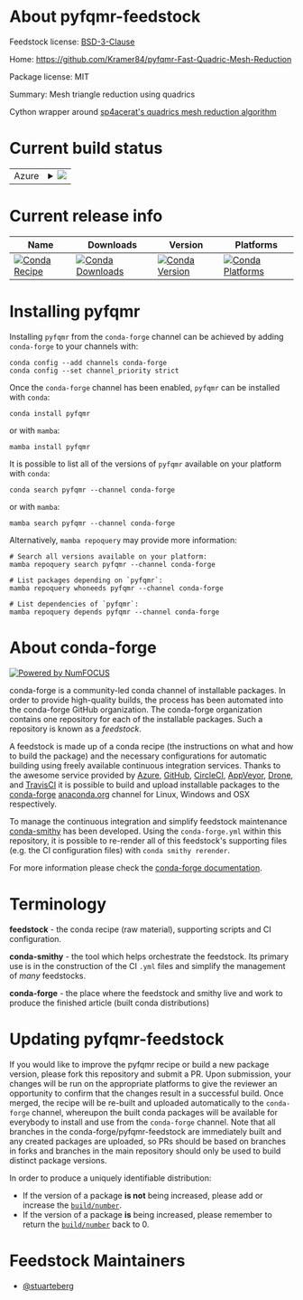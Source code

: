 About pyfqmr-feedstock
======================

Feedstock license: [BSD-3-Clause](https://github.com/conda-forge/pyfqmr-feedstock/blob/main/LICENSE.txt)

Home: https://github.com/Kramer84/pyfqmr-Fast-Quadric-Mesh-Reduction

Package license: MIT

Summary: Mesh triangle reduction using quadrics

Cython wrapper around [sp4acerat's quadrics mesh reduction algorithm](https://github.com/sp4cerat/Fast-Quadric-Mesh-Simplification)

Current build status
====================


<table>
    
  <tr>
    <td>Azure</td>
    <td>
      <details>
        <summary>
          <a href="https://dev.azure.com/conda-forge/feedstock-builds/_build/latest?definitionId=24809&branchName=main">
            <img src="https://dev.azure.com/conda-forge/feedstock-builds/_apis/build/status/pyfqmr-feedstock?branchName=main">
          </a>
        </summary>
        <table>
          <thead><tr><th>Variant</th><th>Status</th></tr></thead>
          <tbody><tr>
              <td>linux_64_python3.10.____cpython</td>
              <td>
                <a href="https://dev.azure.com/conda-forge/feedstock-builds/_build/latest?definitionId=24809&branchName=main">
                  <img src="https://dev.azure.com/conda-forge/feedstock-builds/_apis/build/status/pyfqmr-feedstock?branchName=main&jobName=linux&configuration=linux%20linux_64_python3.10.____cpython" alt="variant">
                </a>
              </td>
            </tr><tr>
              <td>linux_64_python3.11.____cpython</td>
              <td>
                <a href="https://dev.azure.com/conda-forge/feedstock-builds/_build/latest?definitionId=24809&branchName=main">
                  <img src="https://dev.azure.com/conda-forge/feedstock-builds/_apis/build/status/pyfqmr-feedstock?branchName=main&jobName=linux&configuration=linux%20linux_64_python3.11.____cpython" alt="variant">
                </a>
              </td>
            </tr><tr>
              <td>linux_64_python3.12.____cpython</td>
              <td>
                <a href="https://dev.azure.com/conda-forge/feedstock-builds/_build/latest?definitionId=24809&branchName=main">
                  <img src="https://dev.azure.com/conda-forge/feedstock-builds/_apis/build/status/pyfqmr-feedstock?branchName=main&jobName=linux&configuration=linux%20linux_64_python3.12.____cpython" alt="variant">
                </a>
              </td>
            </tr><tr>
              <td>linux_64_python3.9.____cpython</td>
              <td>
                <a href="https://dev.azure.com/conda-forge/feedstock-builds/_build/latest?definitionId=24809&branchName=main">
                  <img src="https://dev.azure.com/conda-forge/feedstock-builds/_apis/build/status/pyfqmr-feedstock?branchName=main&jobName=linux&configuration=linux%20linux_64_python3.9.____cpython" alt="variant">
                </a>
              </td>
            </tr><tr>
              <td>osx_64_python3.10.____cpython</td>
              <td>
                <a href="https://dev.azure.com/conda-forge/feedstock-builds/_build/latest?definitionId=24809&branchName=main">
                  <img src="https://dev.azure.com/conda-forge/feedstock-builds/_apis/build/status/pyfqmr-feedstock?branchName=main&jobName=osx&configuration=osx%20osx_64_python3.10.____cpython" alt="variant">
                </a>
              </td>
            </tr><tr>
              <td>osx_64_python3.11.____cpython</td>
              <td>
                <a href="https://dev.azure.com/conda-forge/feedstock-builds/_build/latest?definitionId=24809&branchName=main">
                  <img src="https://dev.azure.com/conda-forge/feedstock-builds/_apis/build/status/pyfqmr-feedstock?branchName=main&jobName=osx&configuration=osx%20osx_64_python3.11.____cpython" alt="variant">
                </a>
              </td>
            </tr><tr>
              <td>osx_64_python3.12.____cpython</td>
              <td>
                <a href="https://dev.azure.com/conda-forge/feedstock-builds/_build/latest?definitionId=24809&branchName=main">
                  <img src="https://dev.azure.com/conda-forge/feedstock-builds/_apis/build/status/pyfqmr-feedstock?branchName=main&jobName=osx&configuration=osx%20osx_64_python3.12.____cpython" alt="variant">
                </a>
              </td>
            </tr><tr>
              <td>osx_64_python3.9.____cpython</td>
              <td>
                <a href="https://dev.azure.com/conda-forge/feedstock-builds/_build/latest?definitionId=24809&branchName=main">
                  <img src="https://dev.azure.com/conda-forge/feedstock-builds/_apis/build/status/pyfqmr-feedstock?branchName=main&jobName=osx&configuration=osx%20osx_64_python3.9.____cpython" alt="variant">
                </a>
              </td>
            </tr><tr>
              <td>win_64_python3.10.____cpython</td>
              <td>
                <a href="https://dev.azure.com/conda-forge/feedstock-builds/_build/latest?definitionId=24809&branchName=main">
                  <img src="https://dev.azure.com/conda-forge/feedstock-builds/_apis/build/status/pyfqmr-feedstock?branchName=main&jobName=win&configuration=win%20win_64_python3.10.____cpython" alt="variant">
                </a>
              </td>
            </tr><tr>
              <td>win_64_python3.11.____cpython</td>
              <td>
                <a href="https://dev.azure.com/conda-forge/feedstock-builds/_build/latest?definitionId=24809&branchName=main">
                  <img src="https://dev.azure.com/conda-forge/feedstock-builds/_apis/build/status/pyfqmr-feedstock?branchName=main&jobName=win&configuration=win%20win_64_python3.11.____cpython" alt="variant">
                </a>
              </td>
            </tr><tr>
              <td>win_64_python3.12.____cpython</td>
              <td>
                <a href="https://dev.azure.com/conda-forge/feedstock-builds/_build/latest?definitionId=24809&branchName=main">
                  <img src="https://dev.azure.com/conda-forge/feedstock-builds/_apis/build/status/pyfqmr-feedstock?branchName=main&jobName=win&configuration=win%20win_64_python3.12.____cpython" alt="variant">
                </a>
              </td>
            </tr><tr>
              <td>win_64_python3.9.____cpython</td>
              <td>
                <a href="https://dev.azure.com/conda-forge/feedstock-builds/_build/latest?definitionId=24809&branchName=main">
                  <img src="https://dev.azure.com/conda-forge/feedstock-builds/_apis/build/status/pyfqmr-feedstock?branchName=main&jobName=win&configuration=win%20win_64_python3.9.____cpython" alt="variant">
                </a>
              </td>
            </tr>
          </tbody>
        </table>
      </details>
    </td>
  </tr>
</table>

Current release info
====================

| Name | Downloads | Version | Platforms |
| --- | --- | --- | --- |
| [![Conda Recipe](https://img.shields.io/badge/recipe-pyfqmr-green.svg)](https://anaconda.org/conda-forge/pyfqmr) | [![Conda Downloads](https://img.shields.io/conda/dn/conda-forge/pyfqmr.svg)](https://anaconda.org/conda-forge/pyfqmr) | [![Conda Version](https://img.shields.io/conda/vn/conda-forge/pyfqmr.svg)](https://anaconda.org/conda-forge/pyfqmr) | [![Conda Platforms](https://img.shields.io/conda/pn/conda-forge/pyfqmr.svg)](https://anaconda.org/conda-forge/pyfqmr) |

Installing pyfqmr
=================

Installing `pyfqmr` from the `conda-forge` channel can be achieved by adding `conda-forge` to your channels with:

```
conda config --add channels conda-forge
conda config --set channel_priority strict
```

Once the `conda-forge` channel has been enabled, `pyfqmr` can be installed with `conda`:

```
conda install pyfqmr
```

or with `mamba`:

```
mamba install pyfqmr
```

It is possible to list all of the versions of `pyfqmr` available on your platform with `conda`:

```
conda search pyfqmr --channel conda-forge
```

or with `mamba`:

```
mamba search pyfqmr --channel conda-forge
```

Alternatively, `mamba repoquery` may provide more information:

```
# Search all versions available on your platform:
mamba repoquery search pyfqmr --channel conda-forge

# List packages depending on `pyfqmr`:
mamba repoquery whoneeds pyfqmr --channel conda-forge

# List dependencies of `pyfqmr`:
mamba repoquery depends pyfqmr --channel conda-forge
```


About conda-forge
=================

[![Powered by
NumFOCUS](https://img.shields.io/badge/powered%20by-NumFOCUS-orange.svg?style=flat&colorA=E1523D&colorB=007D8A)](https://numfocus.org)

conda-forge is a community-led conda channel of installable packages.
In order to provide high-quality builds, the process has been automated into the
conda-forge GitHub organization. The conda-forge organization contains one repository
for each of the installable packages. Such a repository is known as a *feedstock*.

A feedstock is made up of a conda recipe (the instructions on what and how to build
the package) and the necessary configurations for automatic building using freely
available continuous integration services. Thanks to the awesome service provided by
[Azure](https://azure.microsoft.com/en-us/services/devops/), [GitHub](https://github.com/),
[CircleCI](https://circleci.com/), [AppVeyor](https://www.appveyor.com/),
[Drone](https://cloud.drone.io/welcome), and [TravisCI](https://travis-ci.com/)
it is possible to build and upload installable packages to the
[conda-forge](https://anaconda.org/conda-forge) [anaconda.org](https://anaconda.org/)
channel for Linux, Windows and OSX respectively.

To manage the continuous integration and simplify feedstock maintenance
[conda-smithy](https://github.com/conda-forge/conda-smithy) has been developed.
Using the ``conda-forge.yml`` within this repository, it is possible to re-render all of
this feedstock's supporting files (e.g. the CI configuration files) with ``conda smithy rerender``.

For more information please check the [conda-forge documentation](https://conda-forge.org/docs/).

Terminology
===========

**feedstock** - the conda recipe (raw material), supporting scripts and CI configuration.

**conda-smithy** - the tool which helps orchestrate the feedstock.
                   Its primary use is in the construction of the CI ``.yml`` files
                   and simplify the management of *many* feedstocks.

**conda-forge** - the place where the feedstock and smithy live and work to
                  produce the finished article (built conda distributions)


Updating pyfqmr-feedstock
=========================

If you would like to improve the pyfqmr recipe or build a new
package version, please fork this repository and submit a PR. Upon submission,
your changes will be run on the appropriate platforms to give the reviewer an
opportunity to confirm that the changes result in a successful build. Once
merged, the recipe will be re-built and uploaded automatically to the
`conda-forge` channel, whereupon the built conda packages will be available for
everybody to install and use from the `conda-forge` channel.
Note that all branches in the conda-forge/pyfqmr-feedstock are
immediately built and any created packages are uploaded, so PRs should be based
on branches in forks and branches in the main repository should only be used to
build distinct package versions.

In order to produce a uniquely identifiable distribution:
 * If the version of a package **is not** being increased, please add or increase
   the [``build/number``](https://docs.conda.io/projects/conda-build/en/latest/resources/define-metadata.html#build-number-and-string).
 * If the version of a package **is** being increased, please remember to return
   the [``build/number``](https://docs.conda.io/projects/conda-build/en/latest/resources/define-metadata.html#build-number-and-string)
   back to 0.

Feedstock Maintainers
=====================

* [@stuarteberg](https://github.com/stuarteberg/)

